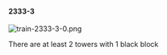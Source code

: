 #### 2333-3
![train-2333-3-0.png](https://github.com/lil-lab/nlvr/raw/master/nlvr/train/images/71/train-2333-3-0.png "train-2333-3-0.png")

There are at least 2 towers with 1 black block